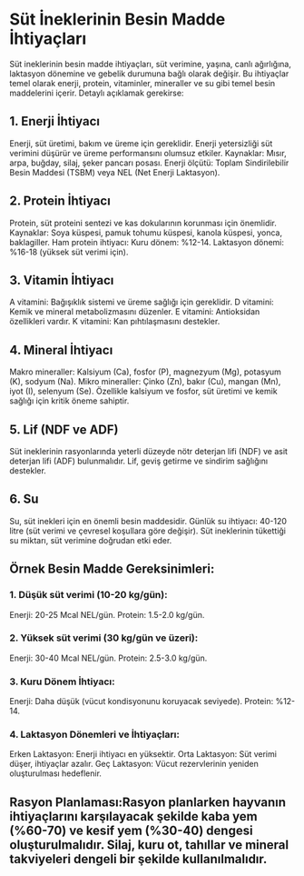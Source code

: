 # Süt İneklerinin Besin Madde İhtiyaçları
Süt ineklerinin besin madde ihtiyaçları, süt verimine, yaşına, canlı ağırlığına, laktasyon dönemine ve gebelik durumuna bağlı olarak değişir. Bu ihtiyaçlar temel olarak enerji, protein, vitaminler, mineraller ve su gibi temel besin maddelerini içerir. 
Detaylı açıklamak gerekirse:
## 1. Enerji İhtiyacı
Enerji, süt üretimi, bakım ve üreme için gereklidir. Enerji yetersizliği süt verimini düşürür ve üreme performansını olumsuz etkiler.
Kaynaklar: Mısır, arpa, buğday, silaj, şeker pancarı posası.
Enerji ölçütü: Toplam Sindirilebilir Besin Maddesi (TSBM) veya NEL (Net Enerji Laktasyon).
## 2. Protein İhtiyacı
Protein, süt proteini sentezi ve kas dokularının korunması için önemlidir.
Kaynaklar: Soya küspesi, pamuk tohumu küspesi, kanola küspesi, yonca, baklagiller.
Ham protein ihtiyacı: 
Kuru dönem: %12-14.
Laktasyon dönemi: %16-18 (yüksek süt verimi için).
## 3. Vitamin İhtiyacı
A vitamini: Bağışıklık sistemi ve üreme sağlığı için gereklidir.
D vitamini: Kemik ve mineral metabolizmasını düzenler.
E vitamini: Antioksidan özellikleri vardır.
K vitamini: Kan pıhtılaşmasını destekler.
## 4. Mineral İhtiyacı
Makro mineraller: Kalsiyum (Ca), fosfor (P), magnezyum (Mg), potasyum (K), sodyum (Na).
Mikro mineraller: Çinko (Zn), bakır (Cu), mangan (Mn), iyot (I), selenyum (Se).
Özellikle kalsiyum ve fosfor, süt üretimi ve kemik sağlığı için kritik öneme sahiptir.
## 5. Lif (NDF ve ADF)
Süt ineklerinin rasyonlarında yeterli düzeyde nötr deterjan lifi (NDF) ve asit deterjan lifi (ADF) bulunmalıdır.
Lif, geviş getirme ve sindirim sağlığını destekler.
## 6. Su
Su, süt inekleri için en önemli besin maddesidir.
Günlük su ihtiyacı: 40-120 litre (süt verimi ve çevresel koşullara göre değişir).
Süt ineklerinin tükettiği su miktarı, süt verimine doğrudan etki eder.

## Örnek Besin Madde Gereksinimleri:
### 1. Düşük süt verimi (10-20 kg/gün):
Enerji: 20-25 Mcal NEL/gün.
Protein: 1.5-2.0 kg/gün.
### 2. Yüksek süt verimi (30 kg/gün ve üzeri):
Enerji: 30-40 Mcal NEL/gün.
Protein: 2.5-3.0 kg/gün.
### 3. Kuru Dönem İhtiyacı:
Enerji: Daha düşük (vücut kondisyonunu koruyacak seviyede).
Protein: %12-14.
### 4. Laktasyon Dönemleri ve İhtiyaçları:
Erken Laktasyon: Enerji ihtiyacı en yüksektir.
Orta Laktasyon: Süt verimi düşer, ihtiyaçlar azalır.
Geç Laktasyon: Vücut rezervlerinin yeniden oluşturulması hedeflenir.

## Rasyon Planlaması:Rasyon planlarken hayvanın ihtiyaçlarını karşılayacak şekilde kaba yem (%60-70) ve kesif yem (%30-40) dengesi oluşturulmalıdır. Silaj, kuru ot, tahıllar ve mineral takviyeleri dengeli bir şekilde kullanılmalıdır.
